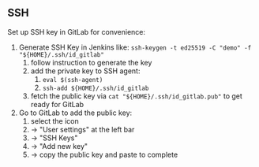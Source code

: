
## SSH
Set up SSH key in GitLab for convenience:
1. Generate SSH Key in Jenkins like: `ssh-keygen -t ed25519 -C "demo" -f "${HOME}/.ssh/id_gitlab"`
   1. follow instruction to generate the key
   2. add the private key to SSH agent:
      1. `eval $(ssh-agent)`
      2. `ssh-add ${HOME}/.ssh/id_gitlab`
   3. fetch the public key via `cat "${HOME}/.ssh/id_gitlab.pub"` to get ready for GitLab
2. Go to GitLab to add the public key:
   1. select the icon
   2. -> "User settings" at the left bar
   3. -> "SSH Keys"
   4. -> "Add new key"
   5. -> copy the public key and paste to complete
